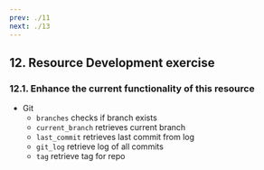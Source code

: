 ```yaml
---
prev: ./11
next: ./13
---
```


## 12. Resource Development exercise

### 12.1. Enhance the current functionality of this resource
  - Git
    - `branches` checks if branch exists
    - `current_branch` retrieves current branch
    - `last_commit` retrieves last commit from log
    - `git_log` retrieve log of all commits
    - `tag` retrieve tag for repo
